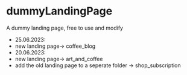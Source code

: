 # dummyLandingPage
A dummy landing page, free to use and modify
- 25.06.2023:
- new landing page-> coffee_blog
- 20.06.2023:
- new landing page-> art_and_coffee
- add the old landing page to a seperate folder -> shop_subscription
